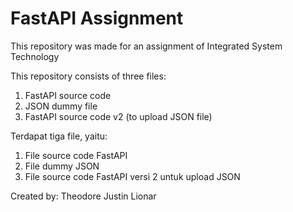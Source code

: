 # FastAPI Assignment
This repository was made for an assignment of Integrated System Technology

This repository consists of three files:
1. FastAPI source code
2. JSON dummy file
3. FastAPI source code v2 (to upload JSON file)

Terdapat tiga file, yaitu:
1. File source code FastAPI
2. File dummy JSON
3. File source code FastAPI versi 2 untuk upload JSON

Created by: Theodore Justin Lionar

